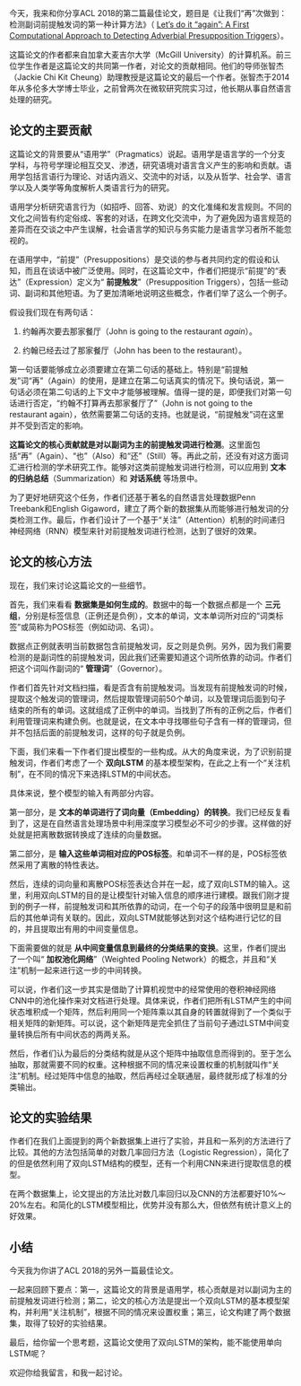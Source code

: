 今天，我来和你分享ACL 2018的第二篇最佳论文，题目是《让我们“再”次做到：检测副词前提触发词的第一种计算方法》（ [Let’s do it “again”: A First Computational Approach to Detecting Adverbial Presupposition Triggers](https://www.cs.mcgill.ca/~jkabba/acl2018paper.pdf)）。

这篇论文的作者都来自加拿大麦吉尔大学（McGill University）的计算机系。前三位学生作者是这篇论文的共同第一作者，对论文的贡献相同。他们的导师张智杰（Jackie Chi Kit Cheung）助理教授是这篇论文的最后一个作者。张智杰于2014年从多伦多大学博士毕业，之前曾两次在微软研究院实习过，他长期从事自然语言处理的研究。

## 论文的主要贡献

这篇论文的背景要从“语用学”（Pragmatics）说起。语用学是语言学的一个分支学科，与符号学理论相互交叉、渗透，研究语境对语言含义产生的影响和贡献。语用学包括言语行为理论、对话内涵义、交流中的对话，以及从哲学、社会学、语言学以及人类学等角度解析人类语言行为的研究。

语用学分析研究语言行为（如招呼、回答、劝说）的文化准绳和发言规则。不同的文化之间皆有约定俗成、客套的对话，在跨文化交流中，为了避免因为语言规范的差异而在交谈之中产生误解，社会语言学的知识与务实能力是语言学习者所不能忽视的。

在语用学中，“前提”（Presuppositions）是交谈的参与者共同约定的假设和认知，而且在谈话中被广泛使用。同时，在这篇论文中，作者们把提示“前提”的“表达”（Expression）定义为“ **前提触发**”（Presupposition Triggers），包括一些动词、副词和其他短语。为了更加清晰地说明这些概念，作者们举了这么一个例子。

假设我们现在有两句话：

1. 约翰再次要去那家餐厅（John is going to the restaurant _again_）。

2. 约翰已经去过了那家餐厅（John has been to the restaurant）。


第一句话要能够成立必须要建立在第二句话的基础上。特别是“前提触发”词“再”（Again）的使用，是建立在第二句话真实的情况下。换句话说，第一句话必须在第二句话的上下文中才能够被理解。值得一提的是，即便我们对第一句话进行否定，“约翰不打算再去那家餐厅了”（John is not going to the restaurant again），依然需要第二句话的支持。也就是说，“前提触发”词在这里并不受到否定的影响。

**这篇论文的核心贡献就是对以副词为主的前提触发词进行检测**。这里面包括“再”（Again）、“也”（Also）和“还”（Still）等。再此之前，还没有对这方面词汇进行检测的学术研究工作。能够对这类前提触发词进行检测，可以应用到 **文本的归纳总结**（Summarization）和 **对话系统** 等场景中。

为了更好地研究这个任务，作者们还基于著名的自然语言处理数据Penn Treebank和English Gigaword，建立了两个新的数据集从而能够进行触发词的分类检测工作。最后，作者们设计了一个基于“关注”（Attention）机制的时间递归神经网络（RNN）模型来针对前提触发词进行检测，达到了很好的效果。

## 论文的核心方法

现在，我们来讨论这篇论文的一些细节。

首先，我们来看看 **数据集是如何生成的**。数据中的每一个数据点都是一个 **三元组**，分别是标签信息（正例还是负例），文本的单词，文本单词所对应的“词类标签”或简称为POS标签（例如动词、名词）。

数据点正例就表明当前数据包含前提触发词，反之则是负例。另外，因为我们需要检测的是副词性的前提触发词，因此我们还需要知道这个词所依靠的动词。作者们把这个词叫作副词的“ **管理词**”（Governor）。

作者们首先针对文档扫描，看是否含有前提触发词。当发现有前提触发词的时候，提取这个触发词的管理词，然后提取管理词前50个单词，以及管理词后面到句子结束的所有的单词。这就组成了正例中的单词。当找到了所有的正例之后，作者们利用管理词来构建负例。也就是说，在文本中寻找哪些句子含有一样的管理词，但并不包括后面的前提触发词，这样的句子就是负例。

下面，我们来看一下作者们提出模型的一些构成。从大的角度来说，为了识别前提触发词，作者们考虑了一个 **双向LSTM** 的基本模型架构，在此之上有一个“关注机制”，在不同的情况下来选择LSTM的中间状态。

具体来说，整个模型的输入有两部分内容。

第一部分，是 **文本的单词进行了词向量（Embedding）的转换**。我们已经反复看到了，这是在自然语言处理场景中利用深度学习模型必不可少的步骤。这样做的好处就是把离散数据转换成了连续的向量数据。

第二部分，是 **输入这些单词相对应的POS标签**。和单词不一样的是，POS标签依然采用了离散的特性表达。

然后，连续的词向量和离散POS标签表达合并在一起，成了双向LSTM的输入。这里，利用双向LSTM的目的是让模型针对输入信息的顺序进行建模。跟我们刚才提到的例子一样，前提触发词和其所依靠的动词，在一个句子的段落中很明显是和前后的其他单词有关联的。因此，双向LSTM就能够达到对这个结构进行记忆的目的，并且提取出有用的中间变量信息。

下面需要做的就是 **从中间变量信息到最终的分类结果的变换**。这里，作者们提出了一个叫“ **加权池化网络**”（Weighted Pooling Network）的概念，并且和“关注”机制一起来进行这一步的中间转换。

可以说，作者们这一步其实是借助了计算机视觉中的经常使用的卷积神经网络CNN中的池化操作来对文档进行处理。具体来说，作者们把所有LSTM产生的中间状态堆积成一个矩阵，然后利用同一个矩阵乘以其自身的转置就得到了一个类似于相关矩阵的新矩阵。可以说，这个新矩阵是完全抓住了当前句子通过LSTM中间变量转换后所有中间状态的两两关系。

然后，作者们认为最后的分类结构就是从这个矩阵中抽取信息而得到的。至于怎么抽取，那就需要不同的权重。这种根据不同的情况来设置权重的机制就叫作“关注”机制。经过矩阵中信息的抽取，然后再经过全联通层，最终就形成了标准的分类输出。

## 论文的实验结果

作者们在我们上面提到的两个新数据集上进行了实验，并且和一系列的方法进行了比较。其他的方法包括简单的对数几率回归方法（Logistic Regression），简化了的但是依然利用了双向LSTM结构的模型，还有一个利用CNN来进行提取信息的模型。

在两个数据集上，论文提出的方法比对数几率回归以及CNN的方法都要好10%～20%左右。和简化的LSTM模型相比，优势并没有那么大，但依然有统计意义上的好效果。

## 小结

今天我为你讲了ACL 2018的另外一篇最佳论文。

一起来回顾下要点：第一，这篇论文的背景是语用学，核心贡献是对以副词为主的前提触发词进行检测；第二，论文的核心方法是提出一个双向LSTM的基本模型架构，并利用“关注机制”，根据不同的情况来设置权重；第三，论文构建了两个数据集，取得了较好的实验结果。

最后，给你留一个思考题，这篇论文使用了双向LSTM的架构，能不能使用单向LSTM呢？

欢迎你给我留言，和我一起讨论。